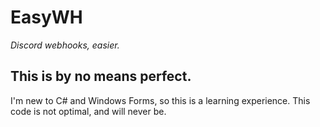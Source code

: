 # EasyWH
*Discord webhooks, easier.*

## This is by no means perfect.
I'm new to C# and Windows Forms, so this is a learning experience. This code is not optimal, and will never be.